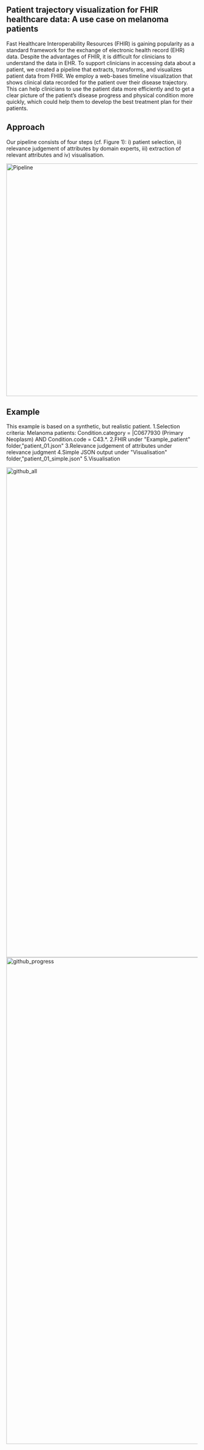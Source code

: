 ## Patient trajectory visualization for FHIR healthcare data: A use case on melanoma patients
Fast Healthcare Interoperability Resources (FHIR) is gaining popularity as a standard framework for
the exchange of electronic health record (EHR) data. Despite the advantages of FHIR, it is difficult
for clinicians to understand the data in EHR. To support clinicians in accessing data about a patient,
we created a pipeline that extracts, transforms, and visualizes patient data from FHIR. We employ a
web-bases timeline visualization that shows clinical data recorded for the patient over their disease
trajectory. This can help clinicians to use the patient data more efficiently and to get a clear picture of
the patient’s disease progress and physical condition more quickly, which could help them to develop the
best treatment plan for their patients. 

## Approach
Our pipeline consists of four steps (cf. Figure 1): i) patient selection, ii) relevance judgement of
attributes by domain experts, iii) extraction of relevant attributes and iv) visualisation.


<img width="613" alt="Pipeline" src="https://github.com/rtg-wispermed/Patient_trajectory_public/assets/52000882/9f1c499d-4ee7-4fab-87c3-dec731f1cbab">

## Example
This example is based on a synthetic, but realistic patient.
1.Selection criteria: Melanoma patients: Condition.category = |C0677930 (Primary Neoplasm) AND Condition.code = C43.*.
2.FHIR 
  under "Example_patient" folder,"patient_01.json"
3.Relevance judgement of attributes
  under relevance judgment
4.Simple JSON output
  under "Visualisation" folder,"patient_01_simple.json"
5.Visualisation

<img width="1291" alt="github_all" src="https://github.com/rtg-wispermed/Patient_trajectory_public/assets/52000882/88e249fe-0033-45e7-8a20-fae0e95ef81f">

<img width="1282" alt="github_progress" src="https://github.com/rtg-wispermed/Patient_trajectory_public/assets/52000882/0f8fa01d-fa8a-4d1d-a44d-d6d0b7929763">

